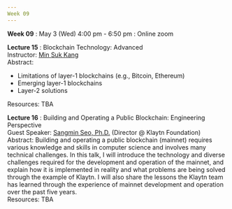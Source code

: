 ```yaml
---
Week 09
---
```


<b>Week 09</b>
: May 3 (Wed) 4:00 pm - 6:50 pm
  : Online zoom

<b>Lecture 15</b>
: Blockchain Technology: Advanced<br>
  Instructor: <a href="/kaist/staff/#Min Suk Kang">Min Suk Kang</a><br>
  Abstract: 
  <ul>
    <li>Limitations of layer-1 blockchains (e.g., Bitcoin, Ethereum)</li>
    <li>Emerging layer-1 blockchains</li>
    <li> Layer-2 solutions</li>
  </ul>
  Resources: TBA
  
<b>Lecture 16</b>
: Building and Operating a Public Blockchain: Engineering Perspective<br>
  Guest Speaker: <a href="/kaist/speaker/#Sangmin Seo, Ph.D.">Sangmin Seo, Ph.D.</a> (Director @ Klaytn Foundation)<br>
  Abstract: Building and operating a public blockchain (mainnet) requires various knowledge and skills in computer science and involves many technical challenges. In this talk, I will introduce the technology and diverse challenges required for the development and operation of the mainnet, and explain how it is implemented in reality and what problems are being solved through the example of Klaytn. I will also share the lessons the Klaytn team has learned through the experience of mainnet development and operation over the past five years.<br>
  Resources: TBA
